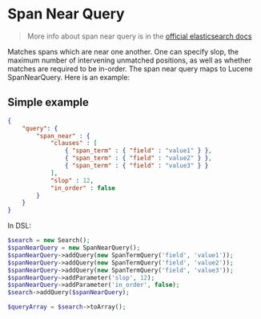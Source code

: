 # Span Near Query

> More info about span near query is in the [official elasticsearch docs][1]

Matches spans which are near one another. One can specify slop, the maximum number of intervening unmatched positions, as well as whether matches are required to be in-order. The span near query maps to Lucene SpanNearQuery. Here is an example:

## Simple example

```JSON
{
    "query": {
        "span_near" : {
            "clauses" : [
                { "span_term" : { "field" : "value1" } },
                { "span_term" : { "field" : "value2" } },
                { "span_term" : { "field" : "value3" } }
            ],
            "slop" : 12,
            "in_order" : false
        }
    }
}
```

In DSL:

```php
$search = new Search();
$spanNearQuery = new SpanNearQuery();
$spanNearQuery->addQuery(new SpanTermQuery('field', 'value1'));
$spanNearQuery->addQuery(new SpanTermQuery('field', 'value2'));
$spanNearQuery->addQuery(new SpanTermQuery('field', 'value3'));
$spanNearQuery->addParameter('slop', 12);
$spanNearQuery->addParameter('in_order', false);
$search->addQuery($spanNearQuery);

$queryArray = $search->toArray();
```

[1]: https://www.elastic.co/guide/en/elasticsearch/reference/current/query-dsl-span-near-query.html
